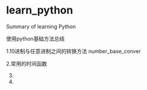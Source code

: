 # learn_python
Summary of learning Python

使用python基础方法总结

1.10进制与任意进制之间的转换方法  number_base_conver

2.常用的时间函数

3.

4.


